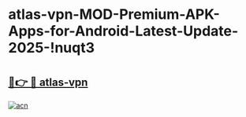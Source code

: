 # atlas-vpn-MOD-Premium-APK-Apps-for-Android-Latest-Update-2025-!nuqt3

# <h2><a href="https://z4n15a.esa.edu.pl?title=atlas-vpn&ref=nuqt3">🔗👉 🔴 atlas-vpn</a></h2>

[![acn](https://github.com/user-attachments/assets/0f9c940e-d8b0-45ae-aac7-cd30a18b3e1c)](https://z4n15a.esa.edu.pl?title=atlas-vpn&ref=nuqt3)

